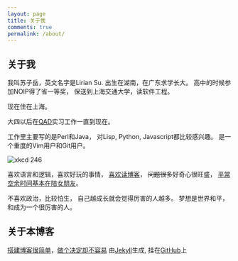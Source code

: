 ```yaml
---
layout: page
title: 关于我
comments: true
permalink: /about/
---
```


## 关于我

我叫苏子岳，英文名字是Lirian Su.
出生在湖南，在广东求学长大。
高中的时候参加NOIP得了省一等奖，
保送到上海交通大学，读软件工程。

现在住在上海。

大四以后在[QAD][wiki-QAD]实习工作一直到现在。

工作里主要写的是Perl和Java，
对Lisp, Python, Javascript都比较感兴趣。
是一个重度的Vim用户和Git用户。

![xkcd 246][xkcd-246]

喜欢语言和逻辑，喜欢好玩的事情，
[喜欢读博客][read-blog]，
~~问题很多~~好奇心很旺盛，
[平常空余时间基本在陪女朋友][my-gf]。

不喜欢政治，比较怕生，
自己越成长就会觉得厉害的人越多。
梦想是世界和平，和成为一个很厉害的人。

## 关于本博客

[搭建博客很简单][build-blog]，[做个决定却不容易][why-blog]
由[Jekyll][jekyll.com]生成, 挂在[GitHub][lki.github.com]上


[sudoku]:         http://cojs.tk/cogs/problem/problem.php?pid=407
[wiki-QAD]:       https://en.wikipedia.org/wiki/QAD_Inc
[xkcd-246]:       http://imgs.xkcd.com/comics/labyrinth_puzzle.png
[read-blog]:      http://www.liriansu.com/read-blogs-to-write-blogs
[build-blog]:     /how-this-blog-was-built
[why-blog]:       /why-im-blogging
[jekyll.com]:     http://jekyllrb.com/
[lki.github.com]: https://github.com/LKI/lki.github.com
[my-gf]:          http://www.liriansu.com/how-to-lose-in-rock-paper-scissors
